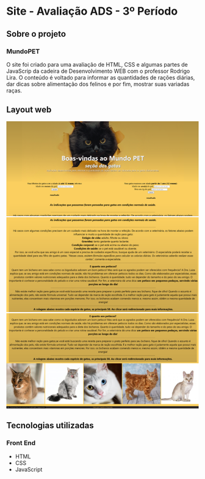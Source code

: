 # Site - Avaliação ADS - 3º Período

## Sobre o projeto

### MundoPET

O site foi criado para uma avaliação de HTML, CSS e algumas partes de JavaScrip da cadeira de Desenvolvimento WEB com o professor Rodrigo Lira.
O conteúdo é voltado para informar as quantidades de rações diárias, dar dicas sobre alimentação dos felinos e por fim, mostrar suas variadas raças.

## Layout web
![print1](https://github.com/camilams27/MundoPET/blob/main/img/prints/tela%20(3).png?raw=true "Pagina-WEB-1")
![print2](https://github.com/camilams27/MundoPET/blob/main/img/prints/tela%20(1).png?raw=true "Pagina-WEB-2")
![print3](https://github.com/camilams27/MundoPET/blob/main/img/prints/tela%20(2).png?raw=true "Pagina-WEB-3")

## Tecnologias utilizadas

### Front End
- HTML
- CSS
- JavaScript
